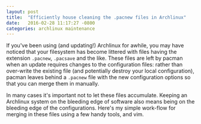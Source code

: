 ```yaml
---
layout: post
title:  "Efficiently house cleaning the .pacnew files in Archlinux"
date:   2016-02-28 11:17:27 -0800
categories: archlinux maintenance
---
```

If you've been using (and updating!) Archlinux for awhile, you may have noticed that your filesystem has become littered with files having the extension `.pacnew`, `.pacsave` and the like. These files are left by pacman when an update requires changes to the configuration files: rather than over-write the existing file (and potentially destroy your local configuration), pacman leaves behind a `.pacnew` file with the new configuration options so that you can merge them in manually.

In many cases it's important not to let these files accumulate. Keeping an Archlinux system on the bleeding edge of software also means being on the bleeding edge of the configurations. Here's my simple work-flow for merging in these files using a few handy tools, and vim.
